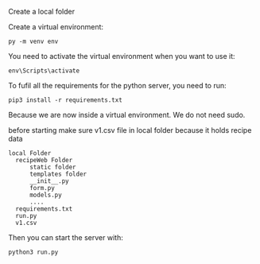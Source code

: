 Create a local folder

Create a virtual environment:
```
py -m venv env
```
You need to activate the virtual environment when you want to use it:
```
env\Scripts\activate
```
To fufil all the requirements for the python server, you need to run:
```
pip3 install -r requirements.txt
```
Because we are now inside a virtual environment. We do not need sudo.

before starting make sure v1.csv file in local folder because it holds
recipe data
```
local Folder
  recipeWeb Folder
      static folder
      templates folder
      __init__.py
      form.py
      models.py
      .... 
  requirements.txt
  run.py
  v1.csv
```
Then you can start the server with:
```
python3 run.py
```

